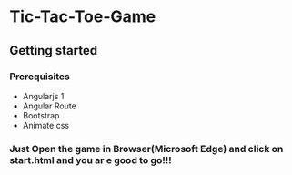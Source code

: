 # Tic-Tac-Toe-Game
## Getting started ##
### Prerequisites ###
* Angularjs 1
* Angular Route
* Bootstrap
* Animate.css
### Just Open the game in Browser(Microsoft Edge) and click on start.html and you ar e good to go!!! ##
